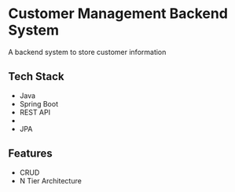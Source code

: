 # Customer Management Backend System
A backend system to store customer information

## Tech Stack
- Java
- Spring Boot
- REST API
- 
- JPA

## Features
- CRUD
- N Tier Architecture
